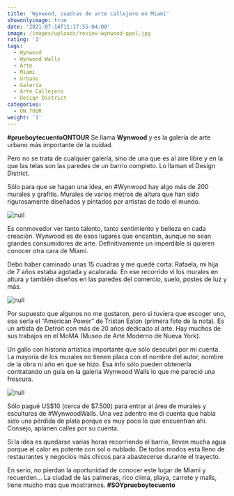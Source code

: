 ```yaml
---
title: 'Wynwood, cuadras de arte callejero en Miami'
showonlyimage: true
date: '2021-07-14T11:17:55-04:00'
image: /images/uploads/review-wynwood-ppal.jpg
rating: '1'
tags:
  - Wynwood
  - Wynwood Walls
  - Arte
  - Miami
  - Urbano
  - Galería
  - Arte Callejero
  - Design District
categories:
  - ON TOUR
weight: '1'
---
```

**\#prueboytecuentoONTOUR** Se llama **Wynwood** y es la galería de arte urbano más importante de la cuidad. 

<!--more-->

Pero no se trata de cualquier galería, sino de una que es al aire libre y en la que las telas son las paredes de un barrio completo. Lo llaman el Design District.

Sólo para que se hagan una idea, en #Wynwood hay algo más de 200 murales y grafitis. Murales de varios metros de altura que han sido rigurosamente diseñados y pintados por artistas de todo el mundo.

![null](/images/uploads/review-wynwood-ppal.jpg)

Es conmovedor ver tanto talento, tanto sentimiento y belleza en cada creación. Wynwood es de esos lugares que encantan, aunque no sean grandes consumidores de arte. Definitivamente un imperdible si quieren conocer otra cara de Miami.

Debo haber caminado unas 15 cuadras y me quedé corta: Rafaela, mi hija de 7 años estaba agotada y acalorada. En ese recorrido vi los murales en altura y también diseños en las paredes del comercio, suelo, postes de luz y más. 

![null](/images/uploads/review-wynwood-2.jpg)

Por supuesto que algunos no me gustaron, pero si tuviera que escoger uno, ese sería el “American Power” de Tristan Eaton (primera foto de la nota). Es un artista de Detroit con más de 20 años dedicado al arte. Hay muchos de sus trabajos en el MoMA (Museo de Arte Moderno de Nueva York). 

Un gallo con historia artística importante que sólo descubrí por mi cuenta. La mayoría de los murales no tienen placa con el nombre del autor, nombre de la obra ni año en que se hizo. Esa info sólo pueden obtenerla contratando un guía en la galeria Wynwood Walls lo que me pareció una frescura.

![null](/images/uploads/review-wynwood-3.jpg)

Sólo pagué US$10 (cerca de $7.500) para entrar al área de murales y esculturas de #WynwoodWalls. Una vez adentro me di cuenta que había sido una pérdida de plata porque es muy poco lo que encuentran ahí. Consejo, aplanen calles por su cuenta. 

Si la idea es quedarse varias horas recorriendo el barrio, lleven mucha agua porque el calor es potente con sol o nublado. De todos modos está lleno de restaurantes y negocios más chicos para abastecerse durante el trayecto.

En serio, no pierdan la oportunidad de conocer este lugar de Miami y recuerden… La ciudad de las palmeras, rico clima, playa, carrete y malls, tiene mucho más que mostrarnos. **\#SOYprueboytecuento**
